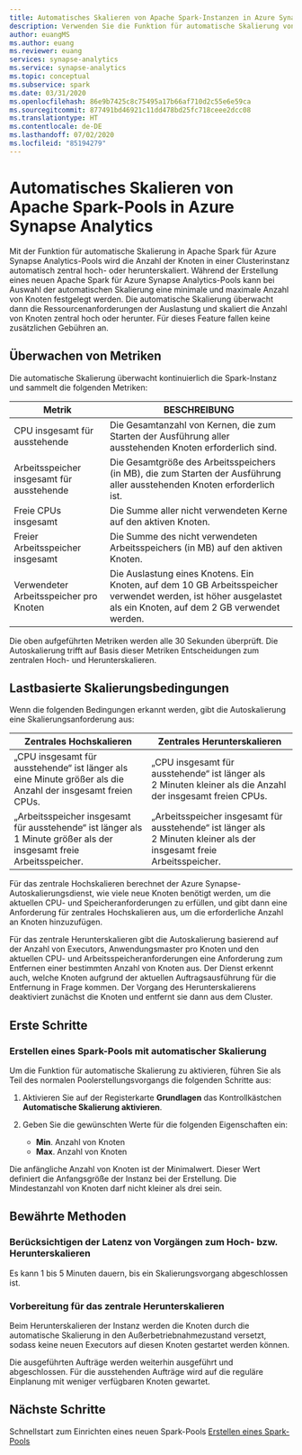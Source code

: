 ```yaml
---
title: Automatisches Skalieren von Apache Spark-Instanzen in Azure Synapse
description: Verwenden Sie die Funktion für automatische Skalierung von Azure Synapse zum automatischen Skalieren von Apache Spark-Instanzen.
author: euangMS
ms.author: euang
ms.reviewer: euang
services: synapse-analytics
ms.service: synapse-analytics
ms.topic: conceptual
ms.subservice: spark
ms.date: 03/31/2020
ms.openlocfilehash: 86e9b7425c8c75495a17b66af710d2c55e6e59ca
ms.sourcegitcommit: 877491bd46921c11dd478bd25fc718ceee2dcc08
ms.translationtype: HT
ms.contentlocale: de-DE
ms.lasthandoff: 07/02/2020
ms.locfileid: "85194279"
---
```

# <a name="automatically-scale-azure-synapse-analytics-apache-spark-pools"></a>Automatisches Skalieren von Apache Spark-Pools in Azure Synapse Analytics

Mit der Funktion für automatische Skalierung in Apache Spark für Azure Synapse Analytics-Pools wird die Anzahl der Knoten in einer Clusterinstanz automatisch zentral hoch- oder herunterskaliert. Während der Erstellung eines neuen Apache Spark für Azure Synapse Analytics-Pools kann bei Auswahl der automatischen Skalierung eine minimale und maximale Anzahl von Knoten festgelegt werden. Die automatische Skalierung überwacht dann die Ressourcenanforderungen der Auslastung und skaliert die Anzahl von Knoten zentral hoch oder herunter. Für dieses Feature fallen keine zusätzlichen Gebühren an.

## <a name="metrics-monitoring"></a>Überwachen von Metriken

Die automatische Skalierung überwacht kontinuierlich die Spark-Instanz und sammelt die folgenden Metriken:

|Metrik|BESCHREIBUNG|
|---|---|
|CPU insgesamt für ausstehende|Die Gesamtanzahl von Kernen, die zum Starten der Ausführung aller ausstehenden Knoten erforderlich sind.|
|Arbeitsspeicher insgesamt für ausstehende|Die Gesamtgröße des Arbeitsspeichers (in MB), die zum Starten der Ausführung aller ausstehenden Knoten erforderlich ist.|
|Freie CPUs insgesamt|Die Summe aller nicht verwendeten Kerne auf den aktiven Knoten.|
|Freier Arbeitsspeicher insgesamt|Die Summe des nicht verwendeten Arbeitsspeichers (in MB) auf den aktiven Knoten.|
|Verwendeter Arbeitsspeicher pro Knoten|Die Auslastung eines Knotens. Ein Knoten, auf dem 10 GB Arbeitsspeicher verwendet werden, ist höher ausgelastet als ein Knoten, auf dem 2 GB verwendet werden.|

Die oben aufgeführten Metriken werden alle 30 Sekunden überprüft. Die Autoskalierung trifft auf Basis dieser Metriken Entscheidungen zum zentralen Hoch- und Herunterskalieren.

## <a name="load-based-scale-conditions"></a>Lastbasierte Skalierungsbedingungen

Wenn die folgenden Bedingungen erkannt werden, gibt die Autoskalierung eine Skalierungsanforderung aus:

|Zentrales Hochskalieren|Zentrales Herunterskalieren|
|---|---|
|„CPU insgesamt für ausstehende“ ist länger als eine Minute größer als die Anzahl der insgesamt freien CPUs.|„CPU insgesamt für ausstehende“ ist länger als 2 Minuten kleiner als die Anzahl der insgesamt freien CPUs.|
|„Arbeitsspeicher insgesamt für ausstehende“ ist länger als 1 Minute größer als der insgesamt freie Arbeitsspeicher.|„Arbeitsspeicher insgesamt für ausstehende“ ist länger als 2 Minuten kleiner als der insgesamt freie Arbeitsspeicher.|

Für das zentrale Hochskalieren berechnet der Azure Synapse-Autoskalierungsdienst, wie viele neue Knoten benötigt werden, um die aktuellen CPU- und Speicheranforderungen zu erfüllen, und gibt dann eine Anforderung für zentrales Hochskalieren aus, um die erforderliche Anzahl an Knoten hinzuzufügen.

Für das zentrale Herunterskalieren gibt die Autoskalierung basierend auf der Anzahl von Executors, Anwendungsmaster pro Knoten und den aktuellen CPU- und Arbeitsspeicheranforderungen eine Anforderung zum Entfernen einer bestimmten Anzahl von Knoten aus. Der Dienst erkennt auch, welche Knoten aufgrund der aktuellen Auftragsausführung für die Entfernung in Frage kommen. Der Vorgang des Herunterskalierens deaktiviert zunächst die Knoten und entfernt sie dann aus dem Cluster.

## <a name="get-started"></a>Erste Schritte

### <a name="create-a-spark-pool-with-autoscaling"></a>Erstellen eines Spark-Pools mit automatischer Skalierung

Um die Funktion für automatische Skalierung zu aktivieren, führen Sie als Teil des normalen Poolerstellungsvorgangs die folgenden Schritte aus:

1. Aktivieren Sie auf der Registerkarte **Grundlagen** das Kontrollkästchen **Automatische Skalierung aktivieren**.
1. Geben Sie die gewünschten Werte für die folgenden Eigenschaften ein:  

    * **Min**. Anzahl von Knoten
    * **Max**. Anzahl von Knoten

Die anfängliche Anzahl von Knoten ist der Minimalwert. Dieser Wert definiert die Anfangsgröße der Instanz bei der Erstellung. Die Mindestanzahl von Knoten darf nicht kleiner als drei sein.

## <a name="best-practices"></a>Bewährte Methoden

### <a name="consider-the-latency-of-scale-up-or-scale-down-operations"></a>Berücksichtigen der Latenz von Vorgängen zum Hoch- bzw. Herunterskalieren

Es kann 1 bis 5 Minuten dauern, bis ein Skalierungsvorgang abgeschlossen ist.

### <a name="preparation-for-scaling-down"></a>Vorbereitung für das zentrale Herunterskalieren

Beim Herunterskalieren der Instanz werden die Knoten durch die automatische Skalierung in den Außerbetriebnahmezustand versetzt, sodass keine neuen Executors auf diesen Knoten gestartet werden können.

Die ausgeführten Aufträge werden weiterhin ausgeführt und abgeschlossen. Für die ausstehenden Aufträge wird auf die reguläre Einplanung mit weniger verfügbaren Knoten gewartet.

## <a name="next-steps"></a>Nächste Schritte

Schnellstart zum Einrichten eines neuen Spark-Pools [Erstellen eines Spark-Pools](../quickstart-create-apache-spark-pool-portal.md)
